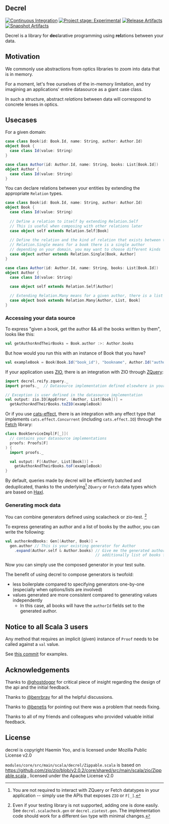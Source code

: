 ## Decrel

[![Continuous Integration](https://github.com/yoohaemin/decrel/actions/workflows/ci.yml/badge.svg)](https://github.com/yoohaemin/decrel/actions/workflows/ci.yml)
[![Project stage: Experimental][project-stage-badge: Experimental]](#) 
[![Release Artifacts][Badge-SonatypeReleases]][Link-SonatypeReleases]
[![Snapshot Artifacts][Badge-SonatypeSnapshots]][Link-SonatypeSnapshots]

[project-stage-badge: Experimental]: https://img.shields.io/badge/Project%20Stage-Experimental-yellow.svg
[Link-SonatypeReleases]: https://s01.oss.sonatype.org/content/repositories/releases/com/yoohaemin/decrel-core_3/ "Sonatype Releases"
[Badge-SonatypeReleases]: https://img.shields.io/nexus/r/https/s01.oss.sonatype.org/com.yoohaemin/decrel-core_3.svg "Sonatype Releases"
[Link-SonatypeSnapshots]: https://s01.oss.sonatype.org/content/repositories/snapshots/com/yoohaemin/decrel-core_3/ "Sonatype Snapshots"
[Badge-SonatypeSnapshots]: https://img.shields.io/nexus/s/https/s01.oss.sonatype.org/com.yoohaemin/decrel-core_3.svg "Sonatype Snapshots"

Decrel is a library for **dec**larative programming using **rel**ations between your data.

## Motivation

We commonly use abstractions from optics libraries to zoom into data that is in memory.

For a moment, let's free ourselves of the in-memory limitation, and try imagining an applications' entire datasource as a giant case class.

In such a structure, abstract _relations_ between data will correspond to concrete lenses in optics.

## Usecases

For a given domain:
```scala
case class Book(id: Book.Id, name: String, author: Author.Id)
object Book {
  case class Id(value: String)
}

case class Author(id: Author.Id, name: String, books: List[Book.Id])
object Author {
  case class Id(value: String)
}
```

You can declare relations between your entities by extending the appropriate `Relation` types.

```scala
case class Book(id: Book.Id, name: String, author: Author.Id)
object Book {
  case class Id(value: String)
  
  // Define a relation to itself by extending Relation.Self
  // This is useful when composing with other relations later
  case object self extends Relation.Self[Book]
  
  // Define the relation and the kind of relation that exists between two entities
  // Relation.Single means for a book there is a single author
  // depending on your domain, you may want to choose different kinds
  case object author extends Relation.Single[Book, Author]
}

case class Author(id: Author.Id, name: String, books: List[Book.Id])
object Author {
  case class Id(value: String)
  
  case object self extends Relation.Self[Author]

  // Extending Relation.Many means for a given author, there is a list of books
  case object book extends Relation.Many[Author, List, Book]
}
```

### Accessing your data source

To express "given a book, get the author && all the books written by them", looks like this:
```scala
val getAuthorAndTheirBooks = Book.author :>: Author.books
```

But how would you run this with an instance of Book that you have?
```scala
val exampleBook = Book(Book.Id("book_id"), "bookname", Author.Id("author_id"))
```
If your application uses [ZIO](https://github.com/zio/zio), there is an integration with ZIO through [ZQuery](https://github.com/zio/zio-query):
```scala
import decrel.reify.zquery._
import proofs._  // Datasource implementation defined elsewhere in your code

// Exception is user defined in the datasource implementation
val output: zio.IO[AppError, (Author, List[Book])] = 
  getAuthorAndTheirBooks.toZIO(exampleBook)
```

Or if you use [cats-effect](https://github.com/typelevel/cats-effect), there is an integration with any effect type
that implements `cats.effect.Concurrent` (including `cats.effect.IO`) through the [Fetch](https://github.com/47degrees/fetch) library:
```scala
class BookServiceImpl[F[_]](
  // contains your datasource implementations
  proofs: Proofs[F]
) {
  import proofs._

  val output: F[(Author, List[Book])] =
    getAuthorAndTheirBooks.toF(exampleBook) 
}
```

By default, queries made by decrel will be efficiently batched and deduplicated, thanks to the underlying[^1] `ZQuery` or `Fetch`
data types which are based on [Haxl](https://github.com/facebook/Haxl).

[^1]: You are not required to interact with ZQuery or Fetch datatypes in your application -- simply use the APIs that exposes `ZIO` or `F[_]`.


### Generating mock data

You can combine generators defined using scalacheck or zio-test. [^2]

[^2]: Even if your testing library is not supported, adding one is done easily. See `decrel.scalacheck.gen` or `decrel.ziotest.gen`.
The implementation code should work for a different `Gen` type with minimal changes.

To express generating an author and a list of books by the author, you can write the following:

```scala
val authorAndBooks: Gen[(Author, Book)] =
  gen.author // This is your existing generator for Author
    .expand(Author.self & Author.books) // Give me the generated author,
                                        // additionally list of books for the author
```

Now you can simply use the composed generator in your test suite.

The benefit of using decrel to compose generators is twofold:
- less boilerplate compared to specifying generators one-by-one (especially when options/lists are involved)
- values generated are more consistent compared to generating values independently
  - In this case, all books will have the `authorId` fields set to the generated author.

## Notice to all Scala 3 users

Any method that requires an implicit (given) instance of `Proof` needs to be called against a `val` value.

See [this commit](https://github.com/yoohaemin/decrel/commit/8b836b5c41b58a77d791c36e8b81e4f6e979e297) for examples.

## Acknowledgements

Thanks to [@ghostdogpr](https://github.com/ghostdogpr) for critical piece of insight regarding the design of the api and the initial feedback.

Thanks to [@benrbray](https://github.com/benrbray) for all the helpful discussions.

Thanks to [@benetis](https://github.com/benetis) for pointing out there was a problem that needs fixing.

Thanks to all of my friends and colleagues who provided valuable initial feedback.

## License

decrel is copyright Haemin Yoo, and is licensed under Mozilla Public License v2.0

`modules/core/src/main/scala/decrel/Zippable.scala` is based on https://github.com/zio/zio/blob/v2.0.2/core/shared/src/main/scala/zio/Zippable.scala , 
licensed under the Apache License v2.0
